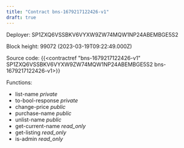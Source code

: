 ```yaml
---
title: "Contract bns-1679217122426-v1"
draft: true
---
```

Deployer: SP1ZXQ6VSSBKV6VYXW9ZW74MQW1NP24ABEMBGE5S2


 



Block height: 99072 (2023-03-19T09:22:49.000Z)

Source code: {{<contractref "bns-1679217122426-v1" SP1ZXQ6VSSBKV6VYXW9ZW74MQW1NP24ABEMBGE5S2 bns-1679217122426-v1>}}

Functions:

* list-name _private_
* to-bool-response _private_
* change-price _public_
* purchase-name _public_
* unlist-name _public_
* get-current-name _read_only_
* get-listing _read_only_
* is-admin _read_only_
